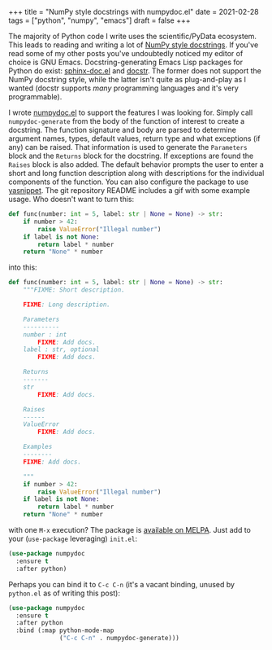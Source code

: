 +++
title = "NumPy style docstrings with numpydoc.el"
date = 2021-02-28
tags = ["python", "numpy", "emacs"]
draft = false
+++

The majority of Python code I write uses the scientific/PyData
ecosystem. This leads to reading and writing a lot of [NumPy style
docstrings](https://numpydoc.readthedocs.io/en/latest/format.html). If you've read some of my other posts you've undoubtedly
noticed my editor of choice is GNU Emacs. Docstring-generating Emacs
Lisp packages for Python do exist: [sphinx-doc.el](https://github.com/naiquevin/sphinx-doc.el) and [docstr](https://github.com/jcs-elpa/docstr). The
former does not support the NumPy docstring style, while the latter
isn't quite as plug-and-play as I wanted (docstr supports _many_
programming languages and it's very programmable).

I wrote [numpydoc.el](https://github.com/douglasdavis/numpydoc.el) to support the features I was looking for. Simply
call `numpydoc-generate` from the body of the function of interest to
create a docstring. The function signature and body are parsed to
determine argument names, types, default values, return type and what
exceptions (if any) can be raised. That information is used to
generate the `Parameters` block and the `Returns` block for the
docstring. If exceptions are found the `Raises` block is also added.
The default behavior prompts the user to enter a short and long
function description along with descriptions for the individual
components of the function. You can also configure the package to use
[yasnippet](https://github.com/joaotavora/yasnippet). The git repository README includes a gif with some example
usage. Who doesn't want to turn this:

```python
def func(number: int = 5, label: str | None = None) -> str:
    if number > 42:
        raise ValueError("Illegal number")
    if label is not None:
        return label * number
    return "None" * number
```

into this:

```python
def func(number: int = 5, label: str | None = None) -> str:
    """FIXME: Short description.

    FIXME: Long description.

    Parameters
    ----------
    number : int
        FIXME: Add docs.
    label : str, optional
        FIXME: Add docs.

    Returns
    -------
    str
        FIXME: Add docs.

    Raises
    ------
    ValueError
        FIXME: Add docs.

    Examples
    --------
    FIXME: Add docs.

    """
    if number > 42:
        raise ValueError("Illegal number")
    if label is not None:
        return label * number
    return "None" * number
```

with one `M-x` execution? The package is [available on MELPA](https://melpa.org/#/numpydoc). Just add
to your (`use-package` leveraging) `init.el`:

```lisp
(use-package numpydoc
  :ensure t
  :after python)
```

Perhaps you can bind it to `C-c C-n` (it's a vacant binding, unused by
`python.el` as of writing this post):

```lisp
(use-package numpydoc
  :ensure t
  :after python
  :bind (:map python-mode-map
              ("C-c C-n" . numpydoc-generate)))
```
